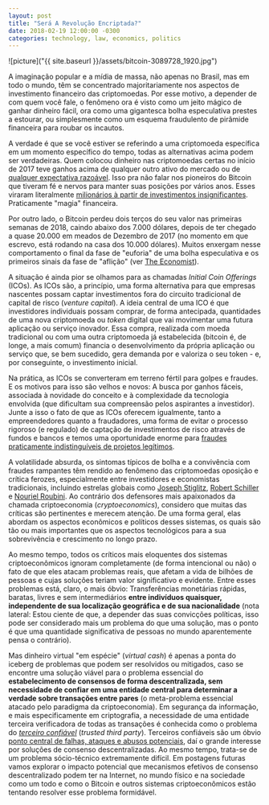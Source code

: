 ```yaml
---
layout: post
title: "Será A Revolução Encriptada?"
date: 2018-02-19 12:00:00 -0300
categories: technology, law, economics, politics
---
```

<!---
bitcoin and distributed consensus

trusted 3rd pties
cryptography
e2e encryption
distributed ledger technologies
-->
![picture]("{{ site.baseurl }}/assets/bitcoin-3089728_1920.jpg")


A imaginação popular e a mídia de massa, não apenas no Brasil, mas em todo o mundo, têm se concentrado majoritariamente nos aspectos de investimento financeiro das criptomoedas. Por esse motivo, a depender de com quem você fale, o fenômeno ora é visto como um jeito mágico de ganhar dinheiro fácil, ora como uma gigantesca bolha especulativa prestes a estourar, ou simplesmente como um esquema fraudulento de pirâmide financeira para roubar os incautos.

A verdade é que se você estiver se referindo a uma criptomoeda específica em um momento específico do tempo, todas as alternativas acima podem ser verdadeiras. Quem colocou dinheiro nas criptomoedas certas no início de 2017 teve ganhos acima de qualquer outro ativo do mercado ou de [qualquer expectativa razoável](https://qz.com/1169000/ripple-was-the-best-performing-cryptocurrency-of-2017-beating-bitcoin/). Isso pra não falar nos pioneiros do Bitcoin que tiveram fé e nervos para manter suas posições por vários anos. Esses viraram literalmente [milionários à partir de investimentos insignificantes](https://www.cnbc.com/2018/01/24/19-year-old-bitcoin-millionaire-offers-crucial-investing-advice.html). Praticamente "magia" financeira.

Por outro lado, o Bitcoin perdeu dois terços do seu valor nas primeiras semanas de 2018, caindo abaixo dos 7.000 dólares, depois de ter chegado a quase 20.000 em meados de Dezembro de 2017 (no momento em que escrevo, está rodando na casa dos 10.000 dólares). Muitos enxergam nesse comportamento o final da fase de "euforia" de uma bolha especulativa e os primeiros sinais da fase de "aflição" (ver [The Economist](https://www.economist.com/blogs/buttonwood/2018/01/tales-crypto-1)).

A situação é ainda pior se olhamos para as chamadas *Initial Coin Offerings* (ICOs). As ICOs são, a princípio, uma forma alternativa para que empresas nascentes possam captar investimentos fora do circuito tradicional de capital de risco (*venture capital*). A ideia central de uma ICO é que investidores individuais possam comprar, de forma antecipada, quantidades de uma nova criptomoeda ou *token* digital que vai movimentar uma futura aplicação ou serviço inovador. Essa compra, realizada com moeda tradicional ou com uma outra criptomoeda já estabelecida (bitcoin é, de longe, a mais comum) financia o desenvolvimento da própria aplicação ou serviço que, se bem sucedido, gera demanda por e valoriza o seu token  - e, por conseguinte, o investimento inicial.

Na prática, as ICOs se converteram em terreno fértil para golpes e fraudes. E os motivos para isso são velhos e novos: A busca por ganhos fáceis, associada à novidade do conceito e à complexidade da tecnologia envolvida (que dificultam sua compreensão pelos aspirantes a investidor). Junte a isso o fato de que as ICOs oferecem igualmente, tanto a empreendedores quanto a fraudadores, uma forma de evitar o processo rigoroso (e regulado) de captação de investimentos de risco através de fundos e bancos e temos uma oportunidade enorme para [fraudes praticamente indistinguíveis de projetos legítimos](https://www.wired.com/story/cryptocurrency-scams-ico-trolling/).

A volatilidade absurda, os sintomas típicos de bolha e a convivência com fraudes rampantes têm rendido ao fenômeno das criptomoedas oposição e crítica ferozes, especialmente entre investidores e economistas tradicionais, incluindo estrelas globais como [Joseph Stiglitz](https://www.bloomberg.com/news/articles/2017-11-29/bitcoin-ought-to-be-outlawed-nobel-prize-winner-stiglitz-says-jal10hxd), [Robert Schiller](https://www.cnbc.com/2018/01/19/bitcoin-likely-to-totally-collapse-nobel-laureate-robert-shiller-says.html) e [Nouriel Roubini](https://www.bloomberg.com/news/articles/2018-02-02/roubini-says-bitcoin-is-the-biggest-bubble-in-human-history). Ao contrário dos defensores mais apaixonados da chamada criptoeconomia  (*cryptoeconomics*), considero que muitas das críticas são pertinentes e merecem atenção. De uma forma geral, elas abordam os aspectos econômicos e políticos desses sistemas, os quais são tão ou mais importantes que os aspectos tecnológicos para a sua sobrevivência e crescimento no longo prazo.

Ao mesmo tempo, todos os críticos mais eloquentes dos sistemas criptoeconômicos ignoram completamente (de forma intencional ou não) o fato de que eles atacam problemas reais, que afetam a vida de bilhões de pessoas e cujas soluções teriam valor significativo e evidente. Entre esses problemas está, claro, o mais óbvio: Transferências monetárias rápidas, baratas, livres e sem intermediários **entre indivíduos quaisquer, independente de sua localização geográfica e de sua nacionalidade** (nota lateral: Estou ciente de que, a depender das suas convicções políticas, isso pode ser considerado mais um problema do que uma solução, mas o ponto é que uma quantidade significativa de pessoas no mundo aparentemente pensa o contrário).

Mas dinheiro virtual "em espécie" (*virtual cash*) é apenas a ponta do iceberg de problemas que podem ser resolvidos ou mitigados, caso se encontre uma solução viável para o problema essencial do **estabelecimento de consensos de forma descentralizada, sem necessidade de confiar em uma entidade central para determinar a verdade sobre transações entre pares** (o meta-problema essencial atacado pelo paradigma da criptoeconomia). Em segurança da informação, e mais especificamente em criptografia, a necessidade de uma entidade terceira verificadora de todas as transações é conhecida como o problema do [*terceiro confiável*](https://en.wikipedia.org/wiki/Trusted_third_party) (*trusted third party*). Terceiros confiáveis são um óbvio [ponto central de falhas, ataques e abusos potenciais](https://www.pcworld.com/article/2048268/schneier-on-nsas-encryption-defeating-efforts-trust-no-one.html), daí o grande interesse por soluções de consenso descentralizadas. Ao mesmo tempo, trata-se de um problema sócio-técnico extremamente difícil. Em postagens futuras vamos explorar o impacto potencial que mecanismos efetivos de consenso descentralizado podem ter na Internet, no mundo físico e na sociedade como um todo e como o Bitcoin e outros sistemas criptoeconômicos estão tentando resolver esse problema formidável.

<!---
problema do monopólio das plataformas (censura, manipulação, privacidade, winner-takes-all)
bancarização das massas
reserva de valor em economias instáveis (venezuela)
proteção contra governos autoritários (unstoppable apps, including money)
micropagamentos (digital cash)
remittance
IoT and the access economy
votação transparente e "incorruptível" (e muito mais barata)
prediction markets
infra single points of failure
registro de propriedade
contratos automatizados, "reificados"
autenticidade de objetos/artefatos
identidade digital
reputação resistente a fraude

*cost of trust*
*value transactions without trust*
*transferring or holding value without permission*
-->